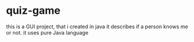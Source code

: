 # quiz-game
this is a GUI project, that i created in java it describes if a person knows me or not. 
it uses pure Java language
